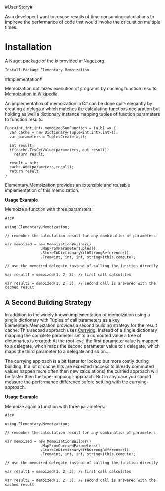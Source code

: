 #User Story#

As a developer I want to resuse results of time consuming calculations to implreve the performance of code that would invoke the calculation multiple times. 

# Installation #

A Nuget package of the is provided at [Nuget.org](https://www.nuget.org/packages/Elementary.Memoization/). 

```
Install-Package Elementary.Memoization 
```

#Implementation#

Memoization optimizes execution of programs by caching function results: [Memoization in Wikipedia](http://en.wikipedia.org/wiki/Memoization).

An implementation of memoization in C# can be done quite elegantly by creating a delegate which matches the calculating functions declaration but holding as well a dictionary instance mapping tuples of function parameters to function results:

```
Func<int,int,int> memoizedSumFunction = (a,b) => { 
  var cache = new Dictionary<Tuple<int,int>,int>();
  var parameters = Tuple.Create(a,b);

  int result;
  if(cache.TryGetValue(parameters, out result))
    return result;

  result = a+b;
  cache.Add(parameters,result);
  return result
}
```

Elementary.Memoization provides an extensible and reusable implementation of this memoization.

**Usage Example**

Memoize a function with three parameters:

```
#!c#

using Elementary.Memoization;

// remember the calculation result for any combination of parameters 
  
var memoized = new MemoizationBuilder()
                .MapFromParameterTuples()
                .StoreInDictionaryWithStrongReferences()
                .From<int, int, int, string>(this.compute);

// use the memoized delegate instead of calling the function directly
  
var result1 = memoized(1, 2, 3); // first call calculates

var result2 = memoized(1, 2, 3); // second call is answered with the cached result

```

## A Second Building Strategy ##

In addition to the widely known implementation of memoization using a single dictionary with Tuples of call parameters as a key, Elementary.Memoization provides a second building strategy for the result cache: 
This second approach uses [Currying](http://en.wikipedia.org/wiki/Currying). Instead of a single dictionary mapping the complete parameter set to a comouted value a tree of dictionaries is created: At the root level the first parameter value is mapped to a delegate, which maps the second parameter value to a delegate, which maps the third parameter to a delegate and so on... 

The currying approach is a bit faster for lookup but more costly during building. If a lot of cache hits are expected (access to already commuted values happen more often then new calculations) the curried approach will be faster then the tupe-mappingl-approach. But in any case you should measure the performance difference before settling with the currying-approach.

**Usage Example**

Memoize again a function with three parameters:

```
#!c#

using Elementary.Memoization;

// remember the calculation result for any combination of parameters 
  
var memoized = new MemoizationBuilder()
                .MapFromCurriedParameters()
                .StoreInDictionaryWithStrongReferences()
                .From<int, int, int, string>(this.compute);

// use the memoized delegate instead of calling the function directly
  
var result1 = memoized(1, 2, 3); // first call calculates

var result2 = memoized(1, 2, 3); // second call is answered with the cached result

```
